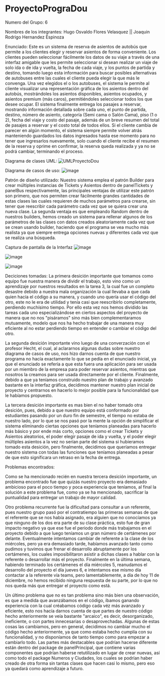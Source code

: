 # ProyectoPrograDou
Numero del Grupo: 6

Nombres de los integrantes:
Hugo Osvaldo Flores Velasquez || Joaquin Rodrigo Hernandez Espinoza

Enunciado:
Este es un sistema de reserva de asientos de autobús que permite a los clientes elegir y reservar asientos de forma conveniente. Los clientes pueden seleccionar fácilmente los datos de su viaje a través de una interfaz amigable que les permite seleccionar si desean realizar un viaje de solo ida o de ida y vuelta, la fecha de cada viaje, y los puntos de partida y destino, tomando luego esta información para buscar posibles alternativas de autobuses entre las cuales el cliente pueda elegir la que más le convenga. Una vez elegidos el o los autobuses, el sistema le permite al cliente visualizar una representación gráfica de los asientos dentro del autobús, mostrándoles los asientos disponibles, asientos ocupados, y asientos premium (más caros), permitiéndoles seleccionar todos los que desee ocupar. El sistema finalmente entrega los pasajes a reservar, mostrando información detallada sobre cada uno, el punto de partida, destino, número de asiento, categoría (Semi cama o Salón Cama), piso (1 o 2), fecha del viaje y costo del pasaje, además de un breve resumen del total de pasajes a reservar y el costo total de todos ellos. Si el cliente cambia de parecer en algún momento, el sistema siempre permite volver atrás manteniendo guardados los datos ingresados hasta ese momento para no tener que ingresarlos nuevamente, solo cuando el cliente recibe el resumen de la reserva y oprime en confirmar, la reserva queda realizada y ya no se podrá cambiar, terminando el proceso.

Diagrama de clases UML:
![UMLProyectoDou](https://github.com/SonodaPopin/ProyectoPrograDou/assets/146202298/384ebeeb-09d4-4c99-9d58-6ba937c4ed2f)

Diagrama de casos de uso:
![image](https://github.com/SonodaPopin/ProyectoPrograDou/assets/146202298/05f9e092-1167-4525-8e83-753f4513249f)

Patrón de diseño utilizado:
Nuestro sistema emplea el patrón Builder para crear múltiples instancias de Tickets y Asientos dentro de panelTickets y panelBus respectivamente, las principales ventajas de utilizar este patrón son primero, que nos permiten crear fácilmente grandes cantidades de estas clases las cuales requieren de muchos parámetros para crearse, sin tener que reescribir cada parámetro cada vez que se quiera crear una nueva clase. La segunda ventaja es que empleando Random dentro de nuestros builders, hemos creado un sistema para rellenar algunos de los parámetros de las clases con datos creados aleatoriamente cada vez que se crean usando builder, haciendo que el programa se vea mucho más realista ya que siempre entrega opciones nuevas y diferentes cada vez que se realiza una búsqueda.

Captura de pantalla de la Interfaz
![image](https://github.com/SonodaPopin/ProyectoPrograDou/assets/146202298/d3807201-9af1-496f-94ce-71e02a8ee43f)

![image](https://github.com/SonodaPopin/ProyectoPrograDou/assets/146202298/cf90a126-2be9-4d0e-aefd-12bed268111e)

![image](https://github.com/SonodaPopin/ProyectoPrograDou/assets/146202298/c582ee07-809e-4177-8012-498655a6ff83)

Deciciones tomadas:
La primera desición importante que tomamos como equipo fue nuestra manera de dividir el trabajo, esto vino como un aprendizaje por nuestros resultados en la tarea 3, la cual fue un completo desastre debido a nuestra mala organización la cual llevaba a que cada quien hacía el código a su manera, y cuando uno quería usar el código del otro, este no le era de utilidad y tenía casi que reescribirlo completamente, perdiendo muchísimo tiempo. Por ello esta vez nos hemos dividido las tareas cada uno especializándose en ciertos aspectos del proyecto de manera que no nos "pisáramos" sino más bien complementaramos mutuamente, modelo que nos ha hecho trabajar de una manera muy eficiente al no estar perdiendo tiempo en entender o cambiar el código del otro.

La segunda desición importante vino luego de una converzación con el profesor Hecht, el cual, al aclararnos algunas dudas sobre nuestro diagrama de casos de uso, nos hizo darnos cuenta de que nuestro programa no hacía exactamente lo que se pedía en el enunciado inicial, ya que el enunciado se refería a que esta fuera una aplicación para ser usada por un miembro de la empresa para poder reservar asientos, mientras que nosotros la creamos para ser usada directamente por el cliente. Finalmente, debido a que ya teníamos construido nuestro plan de trabajo y avanzado bastante en la interfaz gráfica, decidimos mantener nuestro plan inicial de proyecto y centrarnos en hacerlo lo mejor posible para la funcionalidad que le habíamos propuesto.

La tercera desición importante es mas bien el no haber tomado otra desición, pues, debido a que nuestro equipo está conformado por estudiantes pasando por un duro fin de semestre, el tiempo no estaba de nuestro lado, por lo que se nos pasó por la mente la opción de simplificar el sistema eliminando ciertas opciones que teníamos  planeadas para hacerlo más básico y por ende más corto, opciones como el crear Tickets y Asientos aleatorios, el poder elegir pasaje de ida y vuelta, y el poder elegir múltiples asientos a la vez no serían parte del sistema si hubieramos tomado esta desición, pero finalmente, decidimos que queríamos entregar nuestro sistema con todas las funciones que teníamos planeadas a pesar de que esto significara un retraso en la fecha de entrega.

Problemas encontrados:

Como se ha mencionado recién en nuestra tercera desición importante, un problema encontrado fue que quizás nuestro proyecto era demasiado ambicioso para el poco tiempo y poca experiencia que teníamos, al final la solución a este problema fue, como ya se ha mencionado, sacrificar la puntualidad para entregar un trabajo de mayor calidad.

Otro problema recurrente fue la dificultad para consultar a un referente, pues nuestro grupo pasó por el contratiempo las primeras semanas de que el referente que se nos había asignado, era alguien que no conocíamos ya que ninguno de los dos era parte de su clase práctica, esto fue de gran impacto negativo ya que ese fue el periodo donde más trabajamos en el proyecto debido a que luego teníamos un gran número de certámenes por delante. Eventualmente intentamos cambiar de referente a la clase de los miércoles, pero ya era demasiado tarde, habíamos avanzado tanto como pudimos y tuvimos que frenar el desarrollo abruptamente por los certámenes, los cuales imposibilitaron asistir a dichas clases a hablar con la referente o desarrollar más el proyecto. Finalmente en la última semana, habiendo terminado los certámenes el día miércoles 5, reanudamos el desarrollo del proyecto el día jueves 6, e intentamos ese mismo día contactar a la referente vía teams, pero lamentablemente, a día de hoy 11 de diciembre, no hemos recibido ninguna respuesta de su parte, por lo que no nos queda más que entregar el proyecto como está.

Un último problema que no es tan problema sino más bien una observación, es que a medida que avanzábamos en el código, íbamos ganando experiencia con la cual créabamos código cada véz más avanzado y eficiente, esto nos hacía darnos cuenta de que partes de nuestro código hecho anteriormente se veía bastante "arcaico", es decir, desorganizado, ineficiente, o con partes innecesarias o desaprovechadas. Algunas de estas cosas las cambiamos, pero en general, decidimos no cambiar mucho el código hecho anteriormente, ya que como estaba hecho cumplía con su funcionalidad, y no disponíamos de tanto tiempo como para empezar a cambiarlo todo. Las partes más destacables que podrían hacerse diferente están dentro del package de panelPrincipal, que contiene varias componentes que podrían haberse retutilizado en lugar de crear nuevas, así como todo el package Numeros y Ciudades, los cuales se podrían haber creado de otra forma sin tantas clases que hacen casi lo mismo, pero eso ya quedará como aprendizaje a futuro.
